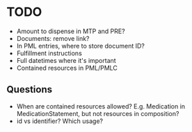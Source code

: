 # TODO

- Amount to dispense in MTP and PRE?
- Documents: remove link?
- In PML entries, where to store document ID?
- Fulfillment instructions
- Full datetimes where it's important
- Contained resources in PML/PMLC

## Questions

- When are contained resources allowed? E.g. Medication in MedicationStatement, but not resources in composition?
- id vs identifier? Which usage?
